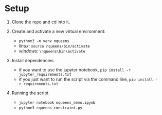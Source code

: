 # Setup
1. Clone the repo and cd into it.

2. Create and activate a new virtual environment:
    * `python3 -m venv nqueens`
    * _linux_: `source nqueens/bin/activate`
    * _windows_: `\nqueens\bin\activate`

3. Install dependencies:
    * if you want to use the jupyter notebook, `pip install -r jupyter_requirements.txt`
    * if you just want to run the script via the command line, `pip install -r requirements.txt`

4. Running the script
     * `jupyter notebook nqueens_demo.ipynb`
     * `python3 nqueens_constraint.py`
